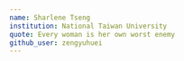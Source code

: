 ```yaml
---
name: Sharlene Tseng
institution: National Taiwan University
quote: Every woman is her own worst enemy
github_user: zengyuhuei
---
```

